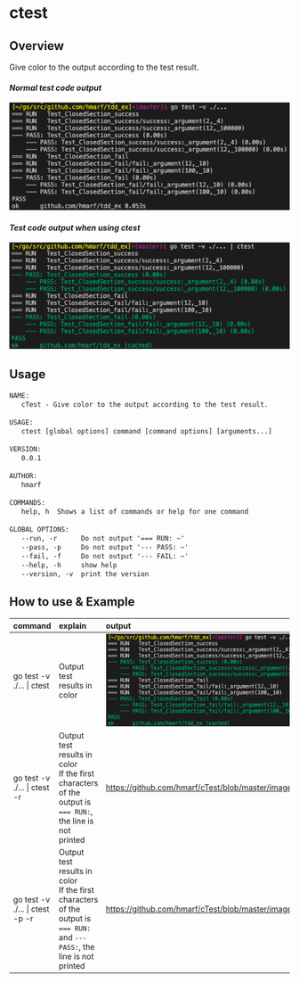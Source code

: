 # ctest
## Overview
Give color to the output according to the test result.
#### *Normal test code output*
<img src="https://github.com/hmarf/cTest/blob/master/image/normal.png" width="700px">

#### *Test code output when using ctest*
<img src="https://github.com/hmarf/cTest/blob/master/image/no_option.png" width="700px">

## Usage
```
NAME:
   cTest - Give color to the output according to the test result.

USAGE:
   ctest [global options] command [command options] [arguments...]

VERSION:
   0.0.1

AUTHOR:
   hmarf

COMMANDS:
   help, h  Shows a list of commands or help for one command

GLOBAL OPTIONS:
   --run, -r      Do not output '=== RUN: ~'
   --pass, -p     Do not output '--- PASS: ~'
   --fail, -f     Do not output '--- FAIL: ~'
   --help, -h     show help
   --version, -v  print the version
```

## How to use & Example
| command | explain | output |
|:---|:---|:---|
| go test -v ./... \| ctest | Output test results in color | <img src="https://github.com/hmarf/cTest/blob/master/image/no_option.png" width="700px">|
| go test -v ./... \| ctest -r | Output test results in color <br> If the first characters of the output is `=== RUN:`, the line is not printed | https://github.com/hmarf/cTest/blob/master/image/option_r.png |
| go test -v ./... \| ctest -p -r | Output test results in color <br> If the first characters of the output is `=== RUN:` and `--- PASS:`, the line is not printed | https://github.com/hmarf/cTest/blob/master/image/option_p_r.png |